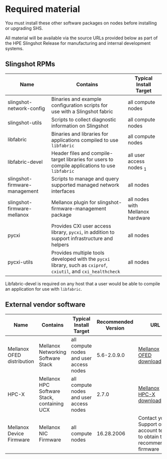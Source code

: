 
# Required material

You must install these other software packages on nodes before installing or upgrading SHS.

All material will be available via the source URLs provided below as part of the HPE Slingshot Release for manufacturing and internal development systems.

## Slingshot RPMs

| Name                          | Contains                                                                                                        | Typical Install Target             |
|-------------------------------|-----------------------------------------------------------------------------------------------------------------|------------------------------------|
| slingshot-network-config      | Binaries and example configuration scripts for <br />use with a Slingshot fabric                                | all compute nodes                  |
| slingshot-utils               | Scripts to collect diagnostic information on Slingshot                                                          | all compute nodes                  |
| libfabric                     | Binaries and libraries for applications compiled to use `libfabric`                                             | all compute nodes                  |
| libfabric-devel               | Header files and compile-target libraries for users to<br /> compile applications to use `libfabric`            | all user access nodes <sub>1</sub> |
| slingshot-firmware-management | Scripts to manage and query supported managed network interfaces                                                | all nodes                          |
| slingshot-firmware-mellanox   | Mellanox plugin for slingshot-firmware-management package                                                       | all nodes with Mellanox hardware   |
| pycxi                         | Provides CXI user access library, `pycxi`, in addition to support infrastructure and helpers                    | all nodes                          |
| pycxi-utils                   | Provides multiple tools developed with the `pycxi` library, such as `cxiprof`, `cxiutil`, and `cxi_healthcheck` | all nodes                          |

Libfabric-devel is required on any host that a user would be able to compile an application for use with `libfabric`.

## External vendor software

| Name                       | Contains                                    | Typical Install Target                  | Recommended Version | URL                                                                                            |
|----------------------------|---------------------------------------------|-----------------------------------------|---------------------|------------------------------------------------------------------------------------------------|
| Mellanox OFED distribution | Mellanox Networking Software Stack          | all compute nodes and user access nodes | 5.6-2.0.9.0         | [Mellanox OFED download](https://www.mellanox.com/products/infiniband-drivers/linux/mlnx_ofed) |
| HPC-X                      | Mellanox HPC Software Stack, containing UCX | all compute nodes and user access nodes | 2.7.0               | [Mellanox HPC-X download](https://www.mellanox.com/products/hpc-x-toolkit)                     |
| Mellanox Device Firmware   | Mellanox NIC Firmware                       | all compute nodes                       | 16.28.2006          | Contact your Support or account team to obtain the recommended firmware                        |
